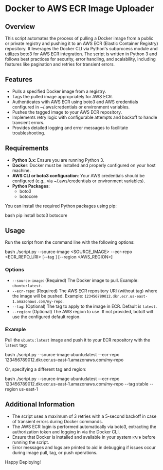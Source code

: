 # Docker to AWS ECR Image Uploader

## Overview

This script automates the process of pulling a Docker image from a public or private registry and pushing it to an AWS ECR (Elastic Container Registry) repository. It leverages the Docker CLI via Python's subprocess module and utilizes boto3 for AWS ECR integration. The script is written in Python 3 and follows best practices for security, error handling, and scalability, including features like pagination and retries for transient errors.

## Features

- Pulls a specified Docker image from a registry.
- Tags the pulled image appropriately for AWS ECR.
- Authenticates with AWS ECR using boto3 and AWS credentials configured in ~/.aws/credentials or environment variables.
- Pushes the tagged image to your AWS ECR repository.
- Implements retry logic with configurable attempts and backoff to handle transient errors.
- Provides detailed logging and error messages to facilitate troubleshooting.

## Requirements

- **Python 3.x**: Ensure you are running Python 3.
- **Docker**: Docker must be installed and properly configured on your host machine.
- **AWS CLI or boto3 configuration**: Your AWS credentials should be configured (e.g., via ~/.aws/credentials or environment variables).
- **Python Packages**:
  - boto3
  - botocore

You can install the required Python packages using pip:

bash
pip install boto3 botocore


## Usage

Run the script from the command line with the following options:

bash
./script.py --source-image <SOURCE_IMAGE> --ecr-repo <ECR_REPO_URI> [--tag <TAG>] [--region <AWS_REGION>]


### Options

- `--source-image`: (Required) The Docker image to pull. Example: `ubuntu:latest`.
- `--ecr-repo`: (Required) The AWS ECR repository URI (without tag) where the image will be pushed. Example: `123456789012.dkr.ecr.us-east-1.amazonaws.com/my-repo`.
- `--tag`: (Optional) The tag to apply to the image in ECR. Default is `latest`.
- `--region`: (Optional) The AWS region to use. If not provided, boto3 will use the configured default region.

### Example

Pull the `ubuntu:latest` image and push it to your ECR repository with the `latest` tag:

bash
./script.py --source-image ubuntu:latest --ecr-repo 123456789012.dkr.ecr.us-east-1.amazonaws.com/my-repo


Or, specifying a different tag and region:

bash
./script.py --source-image ubuntu:latest --ecr-repo 123456789012.dkr.ecr.us-east-1.amazonaws.com/my-repo --tag stable --region us-east-1


## Additional Information

- The script uses a maximum of 3 retries with a 5-second backoff in case of transient errors during Docker commands.
- The AWS ECR login is performed automatically via boto3, extracting the authorization token and logging in via the Docker CLI.
- Ensure that Docker is installed and available in your system `PATH` before running the script.
- Error messages and logs are printed to aid in debugging if issues occur during image pull, tag, or push operations.

Happy Deploying!